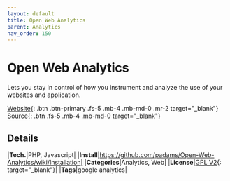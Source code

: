 ```yaml
---
layout: default
title: Open Web Analytics
parent: Analytics
nav_order: 150
---
```


# Open Web Analytics

Lets you stay in control of how you instrument and analyze the use of your websites and application.

[Website](http://www.openwebanalytics.com/){: .btn .btn-primary .fs-5 .mb-4 .mb-md-0 .mr-2 target="_blank"}
[Source](https://github.com/Open-Web-Analytics/Open-Web-Analytics){: .btn .fs-5 .mb-4 .mb-md-0 target="_blank"}

## Details

|**Tech.**|PHP, Javascript|
|**Install**|https://github.com/padams/Open-Web-Analytics/wiki/Installation|
|**Categories**|Analytics, Web|
|**License**|[GPL V2](https://choosealicense.com/licenses/gpl-2.0/){: target="_blank"}|
|**Tags**|google analytics|
